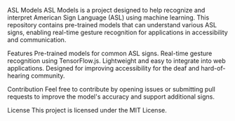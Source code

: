 ASL Models
ASL Models is a project designed to help recognize and interpret American Sign Language (ASL) using machine learning. This repository contains pre-trained models that can understand various ASL signs, enabling real-time gesture recognition for applications in accessibility and communication.


Features
Pre-trained models for common ASL signs.
Real-time gesture recognition using TensorFlow.js.
Lightweight and easy to integrate into web applications.
Designed for improving accessibility for the deaf and hard-of-hearing community.


Contribution
Feel free to contribute by opening issues or submitting pull requests to improve the model's accuracy and support additional signs.


License
This project is licensed under the MIT License.
